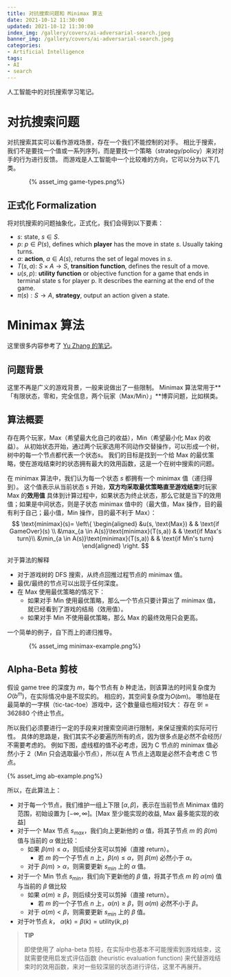 ```yaml
---
title: 对抗搜索问题和 Minimax 算法
date: 2021-10-12 11:30:00
updated: 2021-10-12 11:30:00
index_img: /gallery/covers/ai-adversarial-search.jpeg
banner_img: /gallery/covers/ai-adversarial-search.jpeg
categories:
- Artificial Intelligence
tags: 
- AI
- search
---
```


人工智能中的对抗搜索学习笔记。

<!-- more -->

# 对抗搜索问题

对抗搜索其实可以看作游戏场景，存在一个我们不能控制的对手。
相比于搜索，我们不是要找一个值或一系列序列，而是要找一个策略（strategy/policy）来对对手的行为进行反馈。
而游戏是人工智能中一个比较难的方向，它可以分为以下几类。
<div style="width:80%; margin:auto">{% asset_img game-types.png%}</div>

## 正式化 Formalization

将对抗搜索的问题抽象化，正式化，我们会得到以下要素：
- $s$: state, $s \in S$.
- $p$: $p \in P(s)$, defines which **player** has the move in state $s$. Usually taking turns.
- $a$: **action**, $a \in A(s)$, returns the set of legal moves in $s$.
- $T(s,a)$: $S \times A \rightarrow S$, **transition function**, defines the result of a move.
- $u(s,p)$: **utility function** or objective function for a game that ends in terminal state s for player p. It describes the earning at the end of the game.
- $\pi(s): S  \rightarrow A$, **strategy**, output an action given a state.

# Minimax 算法

这里很多内容参考了 [Yu Zhang 的笔记](https://yzhang-gh.github.io/notes/others/minimax.html#问题定义)。

## 问题背景

这里不再是广义的游戏背景，一般来说做出了一些限制。
Minimax 算法常用于**「有限状态，零和，完全信息，两个玩家（Max/Min）」**博弈问题，比如棋类。

## 算法概要

存在两个玩家，Max（希望最大化自己的收益），Min（希望最小化 Max 的收益）。
从初始状态开始，通过两个玩家选用不同动作交替操作，可以形成一个树，树中的每一个节点都代表一个状态$s$。
我们的目标是找到一个给 Max 的最优策略，使在游戏结束时的状态拥有最大的效用函数，这是一个在树中搜索的问题。

在 minimax 算法中，我们认为每一个状态 $s$ 都拥有一个 minimax 值（递归得到）。
这个值表示从当前状态 s 开始，**双方均采取最优策略直至游戏结束**时玩家 Max 的**效用值**
具体到计算过程中，如果状态为终止状态，那么它就是当下的效用值；如果是中间状态，则是子状态 minimax 值中的（最大值，Max 操作，目的最有利于自己；最小值，Min 操作，目的最不利于 Max）：
$$ 
\text{minimax}(s)=
\left\{ 
    \begin{aligned} 
    &u(s, \text{Max})                   & & \text{if GameOver}(s) \\ 
    &\max_{a \in A(s)}\text{minimax}(T(s,a)) & & \text{if Max's turn}\\ 
    &\min_{a \in A(s)}\text{minimax}(T(s,a)) & & \text{if Min's turn}
    \end{aligned} \right. 
$$ 

对于算法的解释
- 对于游戏树的 DFS 搜索，从终点回推过程节点的 minimax 值。
- 最优/最终的节点可以出现于任何深度。
- 在 Max 使用最优策略的情况下：
  - 如果对手 Min 使用最优策略，那么一个节点只要计算出了 minimax 值，就已经看到了游戏的结局（效用值）。
  - 如果对手 Min 不使用最优策略，那么 Max 的最终效用只会更高。

一个简单的例子，自下而上的递归推导。
<div style="width:80%; margin:auto">{% asset_img minimax-example.png%}</div>

## Alpha-Beta 剪枝

假设 game tree 的深度为 $m$，每个节点有 $b$ 种走法，则该算法的时间复杂度为$O(b^m)$，在实际情况中是不现实的。
相应的，其空间复杂度为$O(bm)$。
哪怕是在最简单的一字棋（tic-tac-toe）游戏中，这个数量级也相对较大：
存在 $9!=362880$ 个终止节点。

所以我们必须要进行一定的手段来对搜索空间进行限制，来保证搜索的实际可行性。
具体的思路是，我们其实不必要遍历所有的点，因为很多点是必然不会经历/不需要考虑的。
例如下图，虚线框的值不必考虑，因为 C 节点的 minimax 值必然小于 2（Min 只会选取最小节点），所以在 A 节点上选取是必然不会考虑 C 节点。

<div style="width:100%; margin:auto">{% asset_img ab-example.png%}</div>

所以，在此算法上：
- 对于每一个节点，我们维护一组上下限 $[\alpha, \beta]$，表示在当前节点 Minimax 值的范围，初始设置为 $[-\infty, \infty]$。[Max 至少能实现的收益, Max 最多能实现的收益]
- 对于一个 Max 节点 $s_{max}$，我们向上更新他的 $\alpha$ 值，将其子节点 $m$ 的 $\beta(m)$ 值与当前的 $\alpha$ 做比较：
  - 如果 $\beta(m) \leq \alpha$，则后续分支可以剪掉（直接 return）。
    - 若 $m$ 的一个子节点 $n$ 上，$\beta(n) \leq \alpha$，则 $\beta(m)$ 必然小于 $\alpha$。
  - 对于 $\beta(m) > \alpha$，则需要更新 $s_{min}$ 上的 $\alpha$ 值。
- 对于一个 Min 节点 $s_{min}$，我们向下更新他的 $\beta$ 值，将其子节点 $m$ 的 $\alpha(m)$ 值与当前的 $\beta$ 做比较
  - 如果 $\alpha(m) \geq \beta$，则后续分支可以剪掉（直接 return）。
    - 若 $m$ 的一个子节点 $n$ 上，$\alpha(n) \geq \beta$，则 $\alpha(m)$ 必然不小于 $\beta$。
  - 对于 $\alpha(m) \lt \beta$，则需要更新 $s_{min}$ 上的 $\beta$ 值。
- 对于叶节点 $k$， $\alpha(k) = \beta(k) = \text{utility}(k, p)$

> **TIP**
> 
> 即使使用了 alpha-beta 剪枝，在实际中也基本不可能搜索到游戏结束，这就需要使用启发式评估函数 (heuristic evaluation function) 来代替游戏结束时的效用函数，来对一些较深层的状态进行评估，这里不再展开。